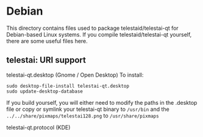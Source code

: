 
Debian
====================
This directory contains files used to package telestaid/telestai-qt
for Debian-based Linux systems. If you compile telestaid/telestai-qt yourself, there are some useful files here.

## telestai: URI support ##


telestai-qt.desktop  (Gnome / Open Desktop)
To install:

	sudo desktop-file-install telestai-qt.desktop
	sudo update-desktop-database

If you build yourself, you will either need to modify the paths in
the .desktop file or copy or symlink your telestai-qt binary to `/usr/bin`
and the `../../share/pixmaps/telestai128.png` to `/usr/share/pixmaps`

telestai-qt.protocol (KDE)

